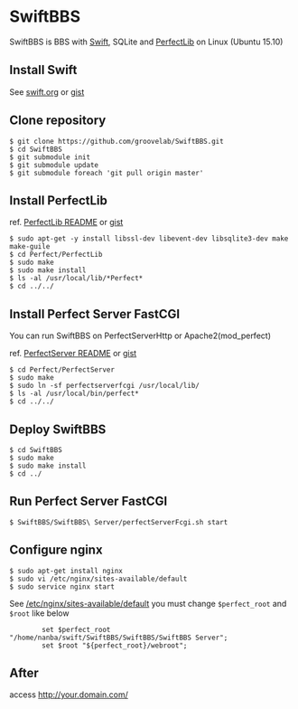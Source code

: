 # SwiftBBS

SwiftBBS is BBS with [Swift](https://github.com/apple/swift), SQLite and [PerfectLib](https://github.com/PerfectlySoft/Perfect) on Linux (Ubuntu 15.10)

## Install Swift

See [swift.org](https://swift.org/getting-started/#installing-swift) or [gist](https://gist.github.com/groovelab/dc2a434e2db0b27320ac#swift%E3%81%AE%E3%82%A4%E3%83%B3%E3%82%B9%E3%83%88%E3%83%BC%E3%83%AB)


## Clone repository

```
$ git clone https://github.com/groovelab/SwiftBBS.git
$ cd SwiftBBS
$ git submodule init
$ git submodule update
$ git submodule foreach 'git pull origin master'
```

## Install PerfectLib

ref. [PerfectLib README](https://github.com/PerfectlySoft/Perfect/tree/master/PerfectLib#perfectlib) or [gist](https://gist.github.com/groovelab/dc2a434e2db0b27320ac#perfectlib-%E3%82%A4%E3%83%B3%E3%82%B9%E3%83%88%E3%83%BC%E3%83%AB)

```
$ sudo apt-get -y install libssl-dev libevent-dev libsqlite3-dev make make-guile
$ cd Perfect/PerfectLib
$ sudo make
$ sudo make install
$ ls -al /usr/local/lib/*Perfect*
$ cd ../../ 
```

## Install Perfect Server FastCGI

You can run SwiftBBS on PerfectServerHttp or Apache2(mod_perfect)

ref. [PerfectServer README](https://github.com/PerfectlySoft/Perfect/tree/master/PerfectServer#perfect-server) or [gist](https://gist.github.com/groovelab/dc2a434e2db0b27320ac#perfectserver%E3%82%92%E3%82%A4%E3%83%B3%E3%82%B9%E3%83%88%E3%83%BC%E3%83%AB)

```
$ cd Perfect/PerfectServer
$ sudo make
$ sudo ln -sf perfectserverfcgi /usr/local/lib/
$ ls -al /usr/local/bin/perfect*
$ cd ../../
```

## Deploy SwiftBBS

```
$ cd SwiftBBS
$ sudo make
$ sudo make install
$ cd ../
```

## Run Perfect Server FastCGI

```
$ SwiftBBS/SwiftBBS\ Server/perfectServerFcgi.sh start
```

## Configure nginx

```
$ sudo apt-get install nginx
$ sudo vi /etc/nginx/sites-available/default
$ sudo service nginx start
```

See [/etc/nginx/sites-available/default](https://gist.github.com/groovelab/fae744207b96133ebd4a#file-your-domain-com)
you must change ```$perfect_root``` and ```$root``` like below
```
        set $perfect_root "/home/nanba/swift/SwiftBBS/SwiftBBS/SwiftBBS Server";
        set $root "${perfect_root}/webroot";
```
## After

access http://your.domain.com/


